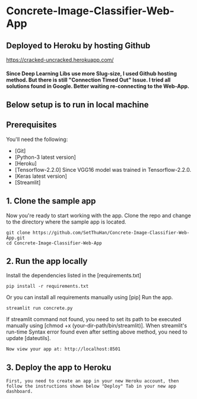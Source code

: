 # Concrete-Image-Classifier-Web-App
## Deployed to Heroku by hosting Github
https://cracked-uncracked.herokuapp.com/
#### Since Deep Learning Libs use more Slug-size, I used Github hosting method. But there is still "Connection Timed Out" Issue. I tried all solutions found in Google. Better waiting re-connecting to the Web-App.

## Below setup is to run in local machine
## Prerequisites

You'll need the following:

* [Git]
* [Python-3 latest version]
* [Heroku]
* [Tensorflow-2.2.0] Since VGG16 model was trained in Tensorflow-2.2.0.
* [Keras latest version]
* [Streamlit]

## 1. Clone the sample app

Now you're ready to start working with the app. Clone the repo and change to the directory where the sample app is located.
  ```
git clone https://github.com/SetThuHan/Concrete-Image-Classifier-Web-App.git
cd Concrete-Image-Classifier-Web-App
  ```
## 2. Run the app locally
Install the dependencies listed in the [requirements.txt]
  ```
pip install -r requirements.txt
  ```
Or you can install all requirements manually using [pip]
Run the app.
  ```
streamlit run concrete.py
  ```
If streamlit command not found, you need to set its path to be executed manually using [chmod +x (your-dir-path/bin/streamlit)].
When streamlit's run-time Syntax error found even after setting above method, you need to update [dateutils].
```
Now view your app at: http://localhost:8501
```
## 3. Deploy the app to Heroku
```
First, you need to create an app in your new Heroku account, then follow the instructions shown below "Deploy" Tab in your new app dashboard.
```
